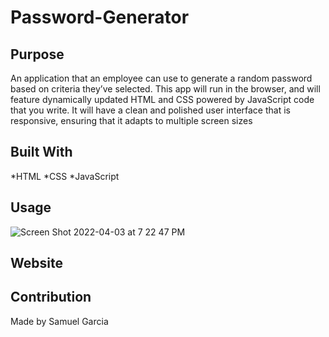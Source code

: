 # Password-Generator

## Purpose
An application that an employee can use to generate a random password based on criteria they’ve selected. This app will run in the browser, and will feature dynamically updated HTML and CSS powered by JavaScript code that you write. It will have a clean and polished user interface that is responsive, ensuring that it adapts to multiple screen sizes

## Built With 
*HTML
*CSS
*JavaScript

## Usage
![Screen Shot 2022-04-03 at 7 22 47 PM](https://user-images.githubusercontent.com/100814742/161456218-0e5c57ea-c8bf-4d54-b25b-6ed7b654e7ec.png)

## Website


## Contribution
Made by Samuel Garcia 
